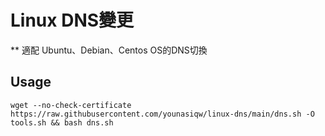 # Linux DNS變更
** 適配 Ubuntu、Debian、Centos OS的DNS切換
## Usage
```
wget --no-check-certificate https://raw.githubusercontent.com/younasiqw/linux-dns/main/dns.sh -O tools.sh && bash dns.sh
```
